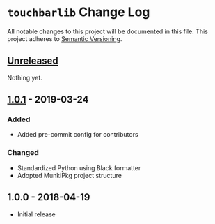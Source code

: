 # `touchbarlib` Change Log

All notable changes to this project will be documented in this file. This project adheres to [Semantic Versioning](http://semver.org/).


## [Unreleased]

Nothing yet.


## [1.0.1] - 2019-03-24

### Added

- Added pre-commit config for contributors

### Changed

- Standardized Python using Black formatter
- Adopted MunkiPkg project structure


## 1.0.0 - 2018-04-19

- Initial release


[Unreleased]: https://github.com/homebysix/touchbarlib/compare/v1.0.1...HEAD
[1.0.1]: https://github.com/homebysix/touchbarlib/compare/v1.0.0...v1.0.1
